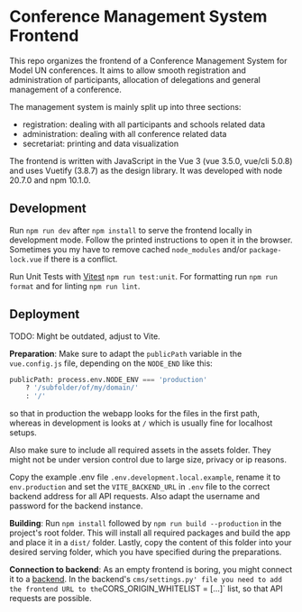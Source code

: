 # Conference Management System Frontend

This repo organizes the frontend of a Conference Management System for Model UN conferences. It aims to allow smooth registration and administration of participants, allocation of delegations and general management of a conference.

The management system is mainly split up into three sections:

- registration: dealing with all participants and schools related data
- administration: dealing with all conference related data
- secretariat: printing and data visualization

The frontend is written with JavaScript in the Vue 3 (vue 3.5.0, vue/cli 5.0.8) and uses Vuetify (3.8.7) as the design library. It was developed with node 20.7.0 and npm 10.1.0.

## Development

Run `npm run dev` after `npm install` to serve the frontend locally in development mode. Follow the printed instructions to open it in the browser. Sometimes you my have to remove cached `node_modules` and/or `package-lock.vue` if there is a conflict.

Run Unit Tests with [Vitest](https://vitest.dev/) `npm run test:unit`. For formatting run `npm run format` and for linting `npm run lint`.

## Deployment

TODO: Might be outdated, adjust to Vite.

**Preparation**: Make sure to adapt the `publicPath` variable in the `vue.config.js` file, depending on the `NODE_END` like this:

```python
publicPath: process.env.NODE_ENV === 'production'
    ? '/subfolder/of/my/domain/'
    : '/'
```

so that in production the webapp looks for the files in the first path, whereas in development is looks at `/` which is usually fine for localhost setups.

Also make sure to include all required assets in the assets folder. They might not be under version control due to large size, privacy or ip reasons.

Copy the example .env file `.env.development.local.example`, rename it to `env.production` and set the `VITE_BACKEND_URL` in `.env` file to the correct backend address for all API requests. Also adapt the username and password for the backend instance.

**Building**:
Run `npm install` followed by `npm run build --production` in the project's root folder. This will install all required packages and build the app and place it in a `dist/` folder. Lastly, copy the content of this folder into your desired serving folder, which you have specified during the preparations.

**Connection to backend**:
As an empty frontend is boring, you might connect it to a [backend](https://github.com/model-united-nations-of-luebeck/CMS-backend). In the backend's `cms/settings.py' file you need to add the frontend URL to the`CORS_ORIGIN_WHITELIST = [...]` list, so that API requests are possible.
